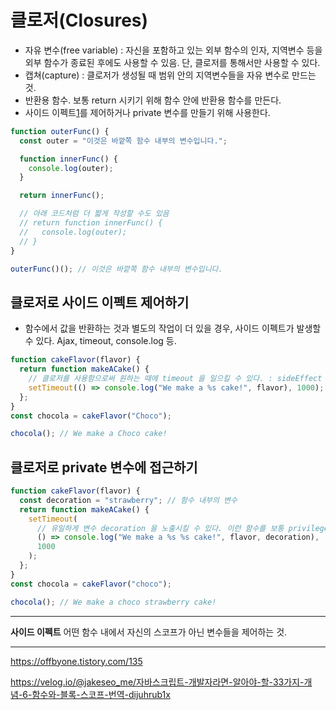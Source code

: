 # 클로저(Closures)

- 자유 변수(free variable) : 자신을 포함하고 있는 외부 함수의 인자, 지역변수 등을 외부 함수가 종료된 후에도 사용할 수 있음. 단, 클로저를 통해서만 사용할 수 있다.
- 캡쳐(capture) : 클로저가 생성될 때 범위 안의 지역변수들을 자유 변수로 만드는 것.
- 반환용 함수. 보통 return 시키기 위해 함수 안에 반환용 함수를 만든다.
- 사이드 이펙트[1](#sideEffect)를 제어하거나 private 변수를 만들기 위해 사용한다.

```javascript
function outerFunc() {
  const outer = "이것은 바깥쪽 함수 내부의 변수입니다.";

  function innerFunc() {
    console.log(outer);
  }

  return innerFunc();

  // 아래 코드처럼 더 짧게 작성할 수도 있음
  // return function innerFunc() {
  //   console.log(outer);
  // }
}

outerFunc()(); // 이것은 바깥쪽 함수 내부의 변수입니다.
```

## 클로저로 사이드 이펙트 제어하기

- 함수에서 값을 반환하는 것과 별도의 작업이 더 있을 경우, 사이드 이펙트가 발생할 수 있다. Ajax, timeout, console.log 등.

```javascript
function cakeFlavor(flavor) {
  return function makeACake() {
    // 클로저를 사용함으로써 원하는 때에 timeout 을 일으킬 수 있다. : sideEffect 제어
    setTimeout(() => console.log("We make a %s cake!", flavor), 1000);
  };
}
const chocola = cakeFlavor("Choco");

chocola(); // We make a Choco cake!
```

## 클로저로 private 변수에 접근하기

```javascript
function cakeFlavor(flavor) {
  const decoration = "strawberry"; // 함수 내부의 변수
  return function makeACake() {
    setTimeout(
      // 유일하게 변수 decoration 을 노출시킬 수 있다. 이런 함수를 보통 privileged function 이라고 부른다.
      () => console.log("We make a %s %s cake!", flavor, decoration),
      1000
    );
  };
}
const chocola = cakeFlavor("choco");

chocola(); // We make a choco strawberry cake!
```

---

<strong id="sideEffect">사이드 이펙트</strong> 어떤 함수 내에서 자신의 스코프가 아닌 변수들을 제어하는 것.

---

https://offbyone.tistory.com/135

https://velog.io/@jakeseo_me/자바스크립트-개발자라면-알아야-할-33가지-개념-6-함수와-블록-스코프-번역-dijuhrub1x
